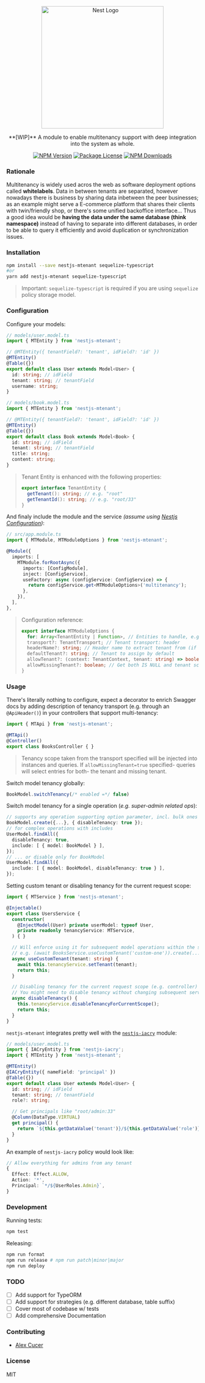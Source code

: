 <p align="center">
  <a href="http://nestjs.com/" target="blank">
    <img src="https://nestjs.com/img/logo_text.svg" width="320" alt="Nest Logo" />
  </a>
</p>

<p align="center">
  **[WIP]** A module to enable multitenancy support with deep integration into the system as whole.
</p>

<p align="center">
  <a href="https://npmjs.com/package/nestjs-mtenant"><img src="https://img.shields.io/npm/v/nestjs-mtenant.svg" alt="NPM Version" /></a>
  <a href="https://npmjs.com/package/nestjs-mtenant"><img src="https://img.shields.io/npm/l/nestjs-mtenant.svg" alt="Package License" /></a>
  <a href="https://npmjs.com/package/nestjs-mtenant"><img src="https://img.shields.io/npm/dm/nestjs-mtenant.svg" alt="NPM Downloads" /></a>
</p>

### Rationale

Multitenancy is widely used acros the web as software deployment options called **whitelabels**. Data in between tenants are separated,
however nowadays there is business by sharing data inbetween the peer businesses; as an example might serve a E-commerce platform that shares
their clients with twin/friendly shop, or there's some unified backoffice interface... Thus a good idea would be
**having the data under the same database (think namespace)** instead of having to separate into different databases,
in order to be able to query it efficiently and avoid duplication or synchronization issues.

### Installation

```sh
npm install --save nestjs-mtenant sequelize-typescript
#or
yarn add nestjs-mtenant sequelize-typescript
```

> Important: `sequelize-typescript` is required if you are using `sequelize` policy storage model.

### Configuration

Configure your models:
```typescript
// models/user.model.ts
import { MTEntity } from 'nestjs-mtenant';

// @MTEntity({ tenantField?: 'tenant', idField?: 'id' })
@MTEntity() 
@Table({})
export default class User extends Model<User> {
  id: string; // idField
  tenant: string; // tenantField
  username: string;
}

// models/book.model.ts
import { MTEntity } from 'nestjs-mtenant';

// @MTEntity({ tenantField?: 'tenant', idField?: 'id' })
@MTEntity() 
@Table({})
export default class Book extends Model<Book> {
  id: string; // idField
  tenant: string; // tenantField
  title: string;
  content: string;
}
```

> Tenant Entity is enhanced with the following properties:
> ```typescript
> export interface TenantEntity {
>   getTenant(): string; // e.g. "root"
>   getTenantId(): string; // e.g. "root/33"
> }
> ```

And finaly include the module and the service *(assume using [Nestjs Configuration](https://docs.nestjs.com/techniques/configuration))*:
```typescript
// src/app.module.ts
import { MTModule, MTModuleOptions } from 'nestjs-mtenant';

@Module({
  imports: [
    MTModule.forRootAsync({
      imports: [ConfigModule],
      inject: [ConfigService],
      useFactory: async (configService: ConfigService) => {
        return configService.get<MTModuleOptions>('multitenancy');
      },
    }),
  ],
},
```

> Configuration reference:
> 
> ```typescript
> export interface MTModuleOptions {
>   for: Array<TenantEntity | Function>, // Entities to handle, e.g. [BookModel, UserModel]
>   transport?: TenantTransport; // Tenant transport: header
>   headerName?: string; // Header name to extract tenant from (if transport=header specified)
>   defaultTenant?: string; // Tenant to assign by default
>   allowTenant?: (context: TenantContext, tenant: string) => boolean; // Allow certain requested tenant
>   allowMissingTenant?: boolean; // Get both IS NULL and tenant scopes on querying
> }
> ```

### Usage

There's literally nothing to configure, expect a decorator 
to enrich Swagger docs by adding description of tenancy transport (e.g. through an `@ApiHeader()`)
in your controllers that support multi-tenancy:

```typescript
import { MTApi } from 'nestjs-mtenant';

@MTApi()
@Controller()
export class BooksController { }
```

> Tenancy scope taken from the transport specified will be injected into instances and queries.
> If `allowMissingTenant=true` specified- queries will select entries for both- the tenant and missing tenant.

Switch model tenancy globally:

```typescript
BookModel.switchTenancy(/* enabled =*/ false)
```

Switch model tenancy for a single operation (*e.g. super-admin related ops*):

```typescript
// supports any operation supporting option parameter, incl. bulk ones
BookModel.create({...}, { disableTenancy: true });
// for complex operations with includes
UserModel.findAll({
  disableTenancy: true,
  include: [ { model: BookModel } ],
});
// ... or disable only for BookModel
UserModel.findAll({
  include: [ { model: BookModel, disableTenancy: true } ],
});
```

Setting custom tenant or disabling tenancy for the current request scope:

```typescript
import { MTService } from 'nestjs-mtenant';

@Injectable()
export class UsersService {
  constructor(
    @InjectModel(User) private userModel: typeof User,
    private readonly tenancyService: MTService,
  ) { }

  // Will enforce using it for subsequent model operations within the scope
  // e.g. (await BooksService.useCustomTenant('custom-one')).create(...)
  async useCustomTenant(tenant: string) {
    await this.tenancyService.setTenant(tenant);
    return this;
  }

  // Disabling tenancy for the current request scope (e.g. controller)
  // You might need to disable tenancy without changing subsequent services logic
  async disableTenancy() {
    this.tenancyService.disableTenancyForCurrentScope();
    return this;
  }
}
```

`nestjs-mtenant` integrates pretty well with the [`nestjs-iacry`](https://github.com/AlexanderC/nestjs-iacry#readme) module:

```typescript
// models/user.model.ts
import { IACryEntity } from 'nestjs-iacry';
import { MTEntity } from 'nestjs-mtenant';

@MTEntity() 
@IACryEntity({ nameField: 'principal' })
@Table({})
export default class User extends Model<User> {
  id: string; // idField
  tenant: string; // tenantField
  role?: string;

  // Get principals like "root/admin:33"
  @Column(DataType.VIRTUAL)
  get principal() {
    return `${this.getDataValue('tenant')}/${this.getDataValue('role')}`;
  }
}
```

An example of `nestjs-iacry` policy would look like:

```typescript
// Allow everything for admins from any tenant
{
  Effect: Effect.ALLOW,
  Action: '*',
  Principal: `*/${UserRoles.Admin}`,
}
```

### Development

Running tests:
```bash
npm test
```

Releasing:
```bash
npm run format
npm run release # npm run patch|minor|major
npm run deploy
```

### TODO

- [ ] Add support for TypeORM
- [ ] Add support for strategies (e.g. different database, table suffix)
- [ ] Cover most of codebase w/ tests
- [ ] Add comprehensive Documentation

### Contributing

* [Alex Cucer](https://github.com/AlexanderC)

### License

MIT